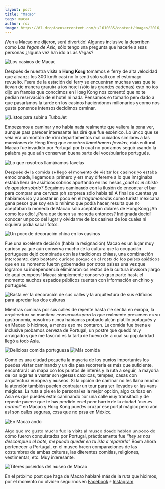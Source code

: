 ```yaml
---
layout: post
title: "Macao"
tags: macao
author: rox
image: https://dl.dropboxusercontent.com/u/1610385/content/images/2016/02/IMG_4210.JPG
---
```


¡Ven a Macao me dijeron, será divertido! Algunos inclusive la describen como *Las Vegas de Asia*, sólo tengo una pregunta que hacerle a esas personas ¿alguna vez han ido a Las Vegas?

![Los casinos de Macao](https://dl.dropboxusercontent.com/u/1610385/content/images/2016/02/IMG_4183.JPG)

Después de nuestra visita a **Hong Kong** tomamos el ferry de alta velocidad que alcanza los 300 km/h casi no lo sentí sólo salí con el estómago revuelto. Fuera de la estación del ferry se encuentran muchas vans que te llevan de manera gratuita a los hotel (sólo las grandes cadenas) esto no los dijo un francés que conocimos en Hong Kong nos comentó que no te pedían reservación de el hotel ni nada. Pensamos en tomarlo pero dado a que pasaríamos la tarde en los casinos haciéndonos millonarios y como nos gusta ponernos intensos decidimos caminar.

![Listos para subir a  TurboJet](https://dl.dropboxusercontent.com/u/1610385/content/images/2016/02/IMG_4166.JPG)

Empezamos a caminar y no había nada realmente que valiera la pena  ver, aunque para parecer interesante les diré que fue escénico. Lo único que se veía era un montón de mini departamentos mal cuidados similares a las mansiones de Hong Kong que *nosotros llamábamos favelas*, dato cultural Macao fue invadido por Portugal por lo cual no podíamos seguir usando la palabra ya que aún conservan buena parte del vocabularios portugués.

![Lo que nosotros llamábamos favelas](https://dl.dropboxusercontent.com/u/1610385/content/images/2016/02/IMG_4304.JPG)
 
Después de la comida se llegó el momento de visitar los casinos yo estaba emocionada, llegamos al primero y era muy diferente a lo que imaginaba estaba llena de asiáticos sobrios apostando en las mesas *¿cuál es el chiste de apostar sobrio?* Seguimos caminando con la ilusión de encontrar el bar para comprar una cerveza  ¡oh sorpresa sólo había té! 
A final de cuentas ya habíamos ido y apostar un poco en el *tragamonedas* como turista mexicana gana pesos que soy era lo mínimo que podía hacer, resulta que no aceptaban la moneda de Macao sólo aceptaban dólares de Hong Kong ¡Ah como los odio! ¿Para que tienen su moneda entonces? Indignada decidí conocer un poco del lugar y olvidarme de los casinos de los cuales ni siquiera podía sacar fotos.

![Un poco de decoración china en los casinos](https://dl.dropboxusercontent.com/u/1610385/content/images/2016/02/IMG_4332.JPG)

Fue una excelente decisión (habla la resignación) Macao es un lugar muy curioso ya que aún conserva mucho de la cultura que la ocupación portuguesa dejó  combinada con las tradiciones chinas, una combinación interesante, dato bastante curioso porque en el resto de los países asiáticos que en su momento fueron gobernados por otros países una vez que lograron su independencia eliminaron los restos de la cultura invasora ¡largo de aquí europeos! Macao simplemente conservó gran parte hasta el momento muchos espacios públicos cuentan con información en chino y portugués.

![Basta ver la decoración de sus calles y la arquitectura de sus edificios para apreciar las dos culturas](https://dl.dropboxusercontent.com/u/1610385/content/images/2016/02/IMG_4265.JPG)

 Mientras caminas por sus calles de repente hasta me sentía en europa, la arquitectura se mantiene conservada pero lo que realmente presumen es su gastronomía, nosotros nunca habíamos probado algún platillo portugués y en Macao lo hicimos, a menos eso me contaron. La comida fue buena e inclusive probamos cerveza de Portugal, un postre que quedó muy arraigado y que me fascinó es la tarta de huevo de la cual su popularidad llegó a todo Asia.

![Deliciosa comida portuguesa](https://dl.dropboxusercontent.com/u/1610385/content/images/2016/02/IMG_4343.JPG)
![Más comida](https://dl.dropboxusercontent.com/u/1610385/content/images/2016/02/IMG_4344.JPG)

Como es una ciudad pequeña la mayoría de los puntos importantes los puedes visitar caminando y un día para recorrerla es más que suficiente, encontrarás un mapa con los puntos de interés y la ruta a seguir, la mayoría de los lugares a visitar son iglesias católicas, templos, casas con arquitectura europea y museos. Si la opción de caminar no les llama mucho la atención también pueden contratar un tour para ser llevados en las vans mágicas. La ruta a pie en lo personal es la mejor opción, algo curioso en Asia es que puedes estar caminando por una calle muy transitada y de repente parece que te has perdido en el peor barrio de la ciudad *“eso es normal”* en Macao y Hong Kong puedes cruzar ese portal mágico pero aún así son calles seguras, cosa que no pasa en México.

![En Macao ando](https://dl.dropboxusercontent.com/u/1610385/content/images/2016/02/IMG_4277.JPG)

Algo que me gusto mucho fue la visita al museo donde hablan un poco de cómo fueron conquistados por Portugal, prácticamente fue *“hey se nos descompuso el bote, me puedo quedar en tu isla a repararlo”* Boom ahora pertenecen a Portugal, en el museo  hacen comparaciones de las costumbres de ambas culturas, las diferentes comidas, religiones, vestimentas, etc. Muy interesante. 

![Títeres poseídos del museo de Macao](https://dl.dropboxusercontent.com/u/1610385/content/images/2016/02/IMG_4393.JPG)

En el próximo post que haga de Macao hablaré más de la ruta que hicimos, por el momento no olviden seguirnos en [Facebook](https://www.facebook.com/Tamalesconpasaporte/?ref=bookmarks) e [Instagram](https://www.instagram.com/tamales_con_pasaporte/)
